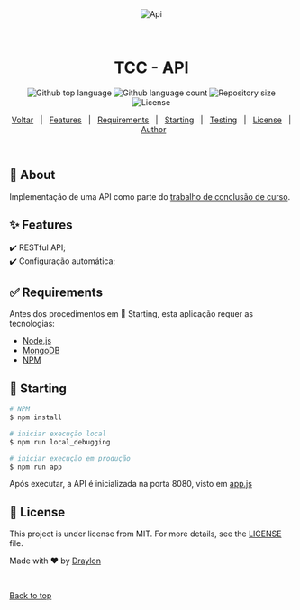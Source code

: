 <div align="center" id="top"> 
  <img src="./.github/app.gif" alt="Api" />

  &#xa0;

  <!-- <a href="https://api.netlify.app">Demo</a> -->
</div>

<h1 align="center">TCC - API</h1>

<p align="center">
  <img alt="Github top language" src="https://img.shields.io/github/languages/top/draylon/tcc_api?color=56BEB8">

  <img alt="Github language count" src="https://img.shields.io/github/languages/count/draylon/tcc_api?color=56BEB8">

  <img alt="Repository size" src="https://img.shields.io/github/repo-size/draylon/tcc_api?color=56BEB8">

  <img alt="License" src="https://img.shields.io/github/license/draylon/tcc_api?color=56BEB8">

  <!-- <img alt="Github issues" src="https://img.shields.io/github/issues/draylon/tcc_api?color=56BEB8" /> -->

  <!-- <img alt="Github forks" src="https://img.shields.io/github/forks/draylon/tcc_api?color=56BEB8" /> -->

  <!-- <img alt="Github stars" src="https://img.shields.io/github/stars/draylon/tcc_api?color=56BEB8" /> -->
</p>

<!-- Status -->

<!-- <h4 align="center"> 
	🚧  Api 🚀 Under construction...  🚧
</h4> 

<hr> -->

<p align="center">
  <a href="https://github.com/Draylon/tcc_impl">Voltar</a> &#xa0; | &#xa0; 
  <a href="#sparkles-features">Features</a> &#xa0; | &#xa0;
  <a href="#white_check_mark-requirements">Requirements</a> &#xa0; | &#xa0;
  <a href="#checkered_flag-starting">Starting</a> &#xa0; | &#xa0;
  <a href="#checkered_flag-starting">Testing</a> &#xa0; | &#xa0;
  <a href="#memo-license">License</a> &#xa0; | &#xa0;
  <a href="https://github.com/draylon" target="_blank">Author</a>
</p>

<br>

## :dart: About ##

Implementação de uma API como parte do [trabalho de conclusão de curso](https://github.com/Draylon/tcc_impl).

## :sparkles: Features ##

:heavy_check_mark: RESTful API;\
:heavy_check_mark: Configuração automática;
<!-- :heavy_check_mark: Feature 3; -->

## :white_check_mark: Requirements ##

Antes dos procedimentos em :checkered_flag: Starting, esta aplicação requer as tecnologias:

- [Node.js](https://nodejs.org/en/)
- [MongoDB](https://www.mongodb.com/)
- [NPM](https://www.npmjs.com/)

## :checkered_flag: Starting ##

```bash
# NPM
$ npm install

# iniciar execução local
$ npm run local_debugging

# iniciar execução em produção
$ npm run app

```
Após executar, a API é inicializada na porta 8080, visto em [app.js](app.js)

## :memo: License ##

This project is under license from MIT. For more details, see the [LICENSE](LICENSE.md) file.


Made with :heart: by <a href="https://github.com/draylon" target="_blank">Draylon</a>

&#xa0;

<a href="#top">Back to top</a>
